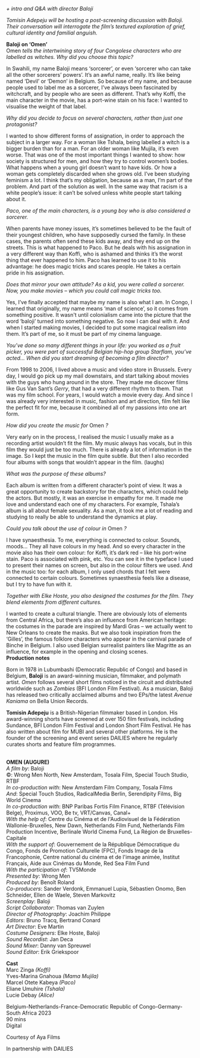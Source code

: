 
_+ intro and Q&A with director Baloji_

_Tomisin Adepeju will be hosting a post-screening discussion with Baloji. Their conversation will interrogate the film’s textured exploration of grief, cultural identity and familial anguish._

**Baloji on ‘Omen’**  
Omen _tells the intertwining story of four Congolese characters who are labelled as witches. Why did you choose this topic?_

In Swahili, my name Baloji means ‘sorcerer’, or even ‘sorcerer who can take all the other sorcerers’ powers’. It’s an awful name, really. It’s like being named ‘Devil’ or ‘Demon’ in Belgium. So because of my name, and because people used to label me as a sorcerer, I’ve always been fascinated by witchcraft, and by people who are seen as different. That’s why Koffi, the main character in the movie, has a port-wine stain on his face: I wanted to visualise the weight of  that label.

_Why did you decide to focus on several characters, rather than just one protagonist?_

I wanted to show different forms of assignation, in order to approach the subject in a larger way. For a woman like Tshala, being labelled a witch is a bigger burden than for a man. For an older woman like Mujila, it’s even worse. That was one of the most important things I wanted to show: how society is structured for men, and how they try to control women’s bodies. What happens when a young girl doesn’t want to have kids. Or how a woman gets completely discarded when she grows old. I’ve been studying feminism a lot. I think that’s my obligation, because as a man, I’m part of the problem. And part of the solution as well. In the same way that racism is a white people’s issue: it can’t be solved unless white people start talking about it.

_Paco, one of the main characters, is a young boy who is also considered  a sorcerer._

When parents have money issues, it’s sometimes believed to be the fault of their youngest children, who have supposedly cursed the family. In these cases, the parents often send these kids away, and they end up on the streets. This is what happened to Paco. But he deals with his assignation in a very different way than Koffi, who is ashamed and thinks it’s the worst thing that ever happened to him. Paco has learned to use it to his advantage: he does magic tricks and scares people. He takes a certain pride in his assignation.

_Does that mirror your own attitude? As a kid, you were called a sorcerer. Now, you make movies – which you could call magic tricks too._

Yes, I’ve finally accepted that maybe my name is also what I am. In Congo, I learned that originally, my name means ‘man of science’, so it comes from something positive. It wasn't until colonialism came into the picture that the word ‘baloji’ turned into something negative. So now I can deal with it. And when I started making movies, I decided to put some magical realism into them. It’s part of me, so it must be part of my cinema language.

_You’ve done so many different things in your life: you worked as a fruit picker, you were part of successful Belgian hip-hop group Starflam, you’ve acted… When did you start dreaming of becoming a film director?_

From 1998 to 2006, I lived above a music and video store in Brussels. Every day, I would go pick up my mail downstairs, and start talking about movies with the guys who hung around in the store. They made me discover films like Gus Van Sant’s _Gerry_, that had a very different rhythm to them. That was my film school. For years, I would watch a movie every day. And since I was already very interested in music, fashion and art direction, film felt like the perfect fit for me, because it combined all of my passions into one art form.

_How did you create the music for_ Omen _?_

Very early on in the process, I realised the music I usually make as a recording artist wouldn’t fit the film. My music always has vocals, but in this film they would just be too much. There is already a lot of information in the image. So I kept the music in the film quite subtle. But then I also recorded four albums with songs that wouldn’t appear in the film. (laughs)

_What was the purpose of these albums?_

Each album is written from a different character’s point of view. It was a great opportunity to create backstory for the characters, which could help the actors. But mostly, it was an exercise in empathy for me. It made me love and understand each one of my characters. For example, Tshala’s album is all about female sexuality. As a man, it took me a lot of reading and studying to really be able to understand the dynamics at play.

_Could you talk about the use of colour in_ Omen _?_

I have synaesthesia. To me, everything is connected to colour. Sounds, moods… They all have colours in my head. And so every character in the movie also has their own colour: for Koffi, it’s dark red – like his port-wine stain. Paco is associated with pink, etc. You can see it in the typeface I used to present their names on screen, but also in the colour filters we used. And in the music too: for each album, I only used chords that I felt were connected to certain colours. Sometimes synaesthesia feels like a disease, but I try to have fun with it.

_Together with Elke Hoste, you also designed the costumes for the film. They blend elements from different cultures._

I wanted to create a cultural triangle. There are obviously lots of elements from Central Africa, but there’s also an influence from American heritage: the costumes in the parade are inspired by Mardi Gras – we actually went to New Orleans to create the masks. But we also took inspiration from the ‘Gilles’, the famous folklore characters who appear in the carnival parade of Binche in Belgium. I also used Belgian surrealist painters like Magritte as an influence, for example in the opening and closing scenes.  
**Production notes**
<br>

Born in 1978 in Lubumbashi (Democratic Republic of Congo) and based in Belgium, **Baloji** is an award-winning musician, filmmaker, and polymath artist. _Omen_ follows several short films noticed in the circuit and distributed worldwide such as _Zombies_ (BFI London Film Festival). As a musician, Baloji has released two critically acclaimed albums and two EPs/the latest _Avenue Kaniama_ on Bella Union Records.

**Tomisin Adepeju** is a British-Nigerian filmmaker based in London. His award-winning shorts have screened at over 150 film festivals, including Sundance, BFI London Film Festival and London Short Film Festival. He has also written about film for MUBI and several other platforms. He is the founder of the screening and event series DAILIES where he regularly curates shorts and feature film programmes.
<br><br>

**OMEN (AUGURE)**  
_A film by_: Baloji  
©: Wrong Men North, New Amsterdam, Tosala Film, Special Touch Studio, RTBF  
_In co-production with_:  New Amsterdam Film Company, Tosala Films  
_And_: Special Touch Studios, RadicalMedia Berlin, Serendipity Films, Big World Cinema  
_In co-production with_: BNP Paribas Fortis Film Finance, RTBF (Télévision Belge), Proximus, VOO, Be tv, VRT/Canvas, Canal+  
_With the help of_: Centre du Cinéma et de l'Audiovisuel de la Fédération Wallonie-Bruxelles, New Dawn, Netherlands Film Fund, Netherlands Film Production Incentive, Berlinale World Cinema Fund, La Région de Bruxelles-Capitale  
_With the support of_: Gouvernement de la République Démocratique du Congo, Fonds de Promotion Culturelle (FPC), Fonds Image de la Francophonie, Centre national du cinéma et de l'image animée, Institut Français, Aide aux Cinémas du Monde, Red Sea Film Fund  
_With the participation of_: TV5Monde  
_Presented by_: Wrong Men  
_Produced by_: Benoît Roland  
_Co-producers_: Sander Verdonk, Emmanuel Lupia, Sébastien Onomo, Ben Schneider, Ellen de Waele, Steven Markovitz  
_Screenplay_: Baloji  
_Script Collaborator_: Thomas van Zuylen  
_Director of Photography_: Joachim Philippe  
_Editors_: Bruno Tracq, Bertrand Conard  
_Art Director_: Eve Martin  
_Costume Designers_: Elke Hoste, Baloji  
_Sound Recordist_: Jan Deca  
_Sound Mixer_: Danny van Spreuwel  
_Sound Editor_: Erik Griekspoor

**Cast**  
Marc Zinga _(Koffi)_  
Yves-Marina Gnahoua _(Mama Mujila)_  
Marcel Otete Kabeya _(Paco)_  
Eliane Umuhire _(Tshala)_  
Lucie Debay _(Alice)_

Belgium-Netherlands-France-Democratic Republic of Congo-Germany-South Africa 2023  
90 mins  
Digital

Courtesy of Aya Films

In partnership with DAILIES
<br><br>
<!--stackedit_data:
eyJoaXN0b3J5IjpbMTU3NjUwNjY4XX0=
-->